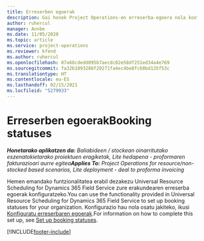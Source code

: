 ```yaml
---
title: Erreserben egoerak
description: Gai honek Project Operations-en erreserba-egoera nola konfiguratu jakiteko esteka bat eskaintzen du.
author: ruhercul
manager: Annbe
ms.date: 11/05/2020
ms.topic: article
ms.service: project-operations
ms.reviewer: kfend
ms.author: ruhercul
ms.openlocfilehash: 07a68cdedd095b7aecdc02e58df251ed34a4e769
ms.sourcegitcommit: fa32b1893286f20271fa4ec4be8fc68bd135f53c
ms.translationtype: HT
ms.contentlocale: eu-ES
ms.lasthandoff: 02/15/2021
ms.locfileid: "5279933"
---
```

# <a name="booking-statuses"></a><span data-ttu-id="36207-103">Erreserben egoerak</span><span class="sxs-lookup"><span data-stu-id="36207-103">Booking statuses</span></span>

<span data-ttu-id="36207-104">_**Honetarako aplikatzen da:** Baliabideen / stockean oinarritutako eszenatokietarako proiektuen eragiketak, Lite hedapena - proformaren fakturazioari aurre egitea_</span><span class="sxs-lookup"><span data-stu-id="36207-104">_**Applies To:** Project Operations for resource/non-stocked based scenarios, Lite deployment - deal to proforma invoicing_</span></span>

<span data-ttu-id="36207-105">Hemen emandako funtzionalitatea erabil dezakezu Universal Resource Scheduling for Dynamics 365 Field Service zure erakundearen erreserba egoerak konfiguratzeko.</span><span class="sxs-lookup"><span data-stu-id="36207-105">You can use the functionality provided in Universal Resource Scheduling for Dynamics 365 Field Service to set up booking statuses for your organization.</span></span> <span data-ttu-id="36207-106">Konfigurazio hau nola osatu jakiteko, ikusi [Konfiguratu erreserbaren egoerak](https://docs.microsoft.com/dynamics365/field-service/set-up-booking-statuses).</span><span class="sxs-lookup"><span data-stu-id="36207-106">For information on how to complete this set up, see [Set up booking statuses](https://docs.microsoft.com/dynamics365/field-service/set-up-booking-statuses).</span></span>


[!INCLUDE[footer-include](../includes/footer-banner.md)]